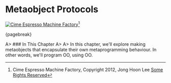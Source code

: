 # Metaobject Protocols

[![Cime Espresso Machine Factory](images/9/cime-factory.jpg)](https://www.flickr.com/photos/baristahoon/8664290273)[^cime]

[^cime]: Cime Espresso Machine Factory, Copyright 2012, Jong Hoon Lee [Some Rights Reserved](https://creativecommons.org/licenses/by-sa/2.0/)

{pagebreak}

A> ### In This Chapter
A>
A> In this chapter, we'll explore making metaobjects that encapsulate their own metaprogramming behaviour. In other words, we'll program OO, using OO.
